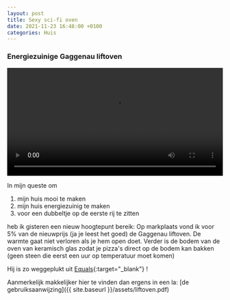 ```yaml
---
layout: post
title: Sexy sci-fi oven
date: 2021-11-23 16:48:00 +0100
categories: Huis
---
```


### Energiezuinige Gaggenau liftoven
<video style="width:100%" controls>
 <source src="../assets/liftoven.mp4">videotag not supported
 </video>

In mijn queste om
1. mijn huis mooi te maken
2. mijn huis energiezuinig te maken
3. voor een dubbeltje op de eerste rij te zitten

heb ik gisteren een nieuw hoogtepunt bereik: Op markplaats vond ik voor 5% van de nieuwprijs (ja je leest het goed) de Gaggenau liftoven. De warmte gaat niet verloren als je hem open doet. Verder is de bodem van de oven van keramisch glas zodat je pizza's direct op de bodem kan bakken (geen steen die eerst een uur op temperatuur moet komen)

Hij is zo weggeplukt uit [Equals](https://www.youtube.com/watch?time_continue=110&v=_RTN3HnQV3c){:target="_blank"} !

Aanmerkelijk makkelijker hier te vinden dan ergens in een la: [de gebruiksaanwijzing]({{ site.baseurl }}/assets/liftoven.pdf)
